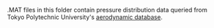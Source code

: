 .MAT files in this folder contain pressure distribution data queried from Tokyo Polytechnic University's [aerodynamic database](http://wind.arch.t-kougei.ac.jp/system/eng/contents/code/tpu).
